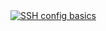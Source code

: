 <!-- SSH config basics -->
<a href="https://youtu.be/gZx9yCbQg50?t=108">
<picture>
	<source media="(prefers-color-scheme: dark)" srcset="https://ytcards.demolab.com/?id=gZx9yCbQg50&title=SSH+config+basics&background_color=%230d1117&title_color=%23ffffff&stats_color=%23dedede&max_title_lines=2&width=250&border_radius=5&duration=229">
	<img src="https://ytcards.demolab.com/?id=gZx9yCbQg50&title=SSH+config+basics&background_color=%23ffffff&title_color=%2324292f&stats_color=%2357606a&max_title_lines=2&width=250&border_radius=5&duration=229" alt="SSH config basics" title="SSH config basics">
</picture>
</a>
